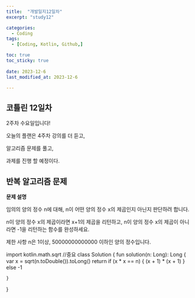 ```yaml
---
title:  "개발일지12일차" 
excerpt: "study12"

categories:
  - Coding
tags:
  - [Coding, Kotlin, Github,]

toc: true
toc_sticky: true
 
date: 2023-12-6
last_modified_at: 2023-12-6

---
```



## 코틀린 12일차

2주차 수요일입니다!

오늘의 플랜은 4주차 강의를 더 듣고,

알고리즘 문제를 풀고,

과제를 진행 할 예정이다.

## 반복 알고리즘 문제


**문제 설명**

임의의 양의 정수 n에 대해, n이 어떤 양의 정수 x의 제곱인지 아닌지 판단하려 합니다.

n이 양의 정수 x의 제곱이라면 x+1의 제곱을 리턴하고, n이 양의 정수 x의 제곱이 아니라면 -1을 리턴하는 함수를 완성하세요.

제한 사항
n은 1이상, 50000000000000 이하인 양의 정수입니다.


import kotlin.math.sqrt
//중요
class Solution {
    fun solution(n: Long): Long {
        var x = sqrt(n.toDouble()).toLong()
       return if (x * x == n) { 
           (x + 1) * (x + 1)
       }   else -1
        
    }
}
